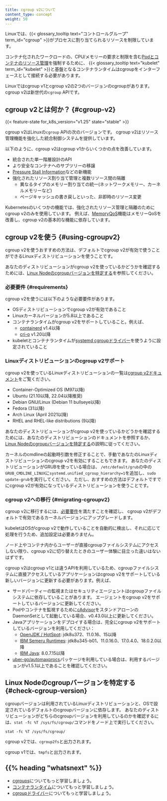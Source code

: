 ```yaml
---
title: cgroup v2について
content_type: concept
weight: 50
---
```


<!-- overview -->

Linuxでは、{{< glossary_tooltip text="コントロールグループ" term_id="cgroup" >}}がプロセスに割り当てられるリソースを制限しています。

コンテナ化されたワークロードの、CPU/メモリーの要求と制限を含む[Podとコンテナのリソース管理](/ja/docs/concepts/configuration/manage-resources-containers/)を強制するために、
{{< glossary_tooltip text="kubelet" term_id="kubelet" >}}と基盤となるコンテナランタイムはcgroupをインターフェースとして接続する必要があります。

Linuxではcgroup v1とcgroup v2の2つのバージョンのcgroupがあります。
cgroup v2は新世代の`cgroup` APIです。

<!-- body -->

## cgroup v2とは何か？ {#cgroup-v2}
{{< feature-state for_k8s_version="v1.25" state="stable" >}}

cgroup v2はLinuxの`cgroup` APIの次のバージョンです。
cgroup v2はリソース管理機能を強化した統合制御システムを提供しています。

以下のように、cgroup v2はcgroup v1からいくつかの点を改善しています。

- 統合された単一階層設計のAPI
- より安全なコンテナへのサブツリーの移譲
- [Pressure Stall Information](https://www.kernel.org/doc/html/latest/accounting/psi.html)などの新機能
- 強化されたリソース割り当て管理と複数リソース間の隔離
  - 異なるタイプのメモリー割り当ての統一(ネットワークメモリー、カーネルメモリーなど)
  - ページキャッシュの書き戻しといった、非即時のリソース変更

Kubernetesのいくつかの機能では、強化されたリソース管理と隔離のためにcgroup v2のみを使用しています。
例えば、[MemoryQoS](/ja/blog/2021/11/26/qos-memory-resources/)機能はメモリーQoSを改善し、cgroup v2の基本的な機能に依存しています。

## cgroup v2を使う {#using-cgroupv2}

cgroup v2を使うおすすめの方法は、デフォルトでcgroup v2が有効で使うことができるLinuxディストリビューションを使うことです。

あなたのディストリビューションがcgroup v2を使っているかどうかを確認するためには、[Linux Nodeのcgroupバージョンを特定する](#check-cgroup-version)を参照してください。

### 必要要件 {#requirements}

cgroup v2を使うには以下のような必要要件があります。

* OSディストリビューションでcgroup v2が有効であること
* Linuxカーネルバージョンが5.8以上であること
* コンテナランタイムがcgroup v2をサポートしていること。例えば、
  * [containerd](https://containerd.io/) v1.4以降
  * [cri-o](https://cri-o.io/) v1.20以降
* kubeletとコンテナランタイムが[systemd cgroupドライバー](/ja/docs/setup/production-environment/container-runtimes#systemd-cgroup-driver)を使うように設定されていること

### Linuxディストリビューションのcgroup v2サポート

cgroup v2を使っているLinuxディストリビューションの一覧は[cgroup v2ドキュメント](https://github.com/opencontainers/runc/blob/main/docs/cgroup-v2.md)をご覧ください。

<!-- 一覧は https://github.com/opencontainers/runc/blob/main/docs/cgroup-v2.md と同期してください -->
* Container-Optimized OS (M97以降)
* Ubuntu (21.10以降, 22.04以降推奨)
* Debian GNU/Linux (Debian 11 bullseye以降)
* Fedora (31以降)
* Arch Linux (April 2021以降)
* RHEL and RHEL-like distributions (9以降)

あなたのディストリビューションがcgroup v2を使っているかどうかを確認するためには、あなたのディストリビューションのドキュメントを参照するか、[Linux Nodeのcgroupバージョンを特定する](#check-cgroup-version)の説明に従ってください。

カーネルのcmdlineの起動時引数を修正することで、手動であなたのLinuxディストリビューションのcgroup v2を有効にすることもできます。
あなたのディストリビューションがGRUBを使っている場合は、
`/etc/default/grub`の中の`GRUB_CMDLINE_LINUX`に`systemd.unified_cgroup_hierarchy=1`を追加し、`sudo update-grub`を実行してください。
ただし、おすすめの方法はデフォルトですでにcgroup v2が有効になっているディストリビューションを使うことです。

### cgroup v2への移行 {#migrating-cgroupv2}

cgroup v2に移行するには、[必要要件](#requirements)を満たすことを確認し、
cgroup v2がデフォルトで有効であるカーネルバージョンにアップグレードします。

kubeletはOSがcgroup v2で動作していることを自動的に検出し、それに応じて処理を行うため、追加設定は必要ありません。

ノード上やコンテナ内からユーザーが直接cgroupファイルシステムにアクセスしない限り、cgroup v2に切り替えたときのユーザー体験に目立った違いはないはずです。

cgroup v2はcgroup v1とは違うAPIを利用しているため、cgroupファイルシステムに直接アクセスしているアプリケーションはcgroup v2をサポートしている新しいバージョンに更新する必要があります。例えば、

* サードパーティーの監視またはセキュリティエージェントはcgroupファイルシステムに依存していることがあります。
 エージェントをcgroup v2をサポートしているバージョンに更新してください。
* Podやコンテナを監視するために[cAdvisor](https://github.com/google/cadvisor)をスタンドアローンのDaemonSetとして起動している場合、v0.43.0以上に更新してください。
* Javaアプリケーションをデプロイする場合は、完全にcgroup v2をサポートしているバージョンを利用してください：
    * [OpenJDK / HotSpot](https://bugs.openjdk.org/browse/JDK-8230305): jdk8u372、11.0.16、15以降
    * [IBM Semeru Runtimes](https://www.eclipse.org/openj9/docs/version0.33/#control-groups-v2-support): jdk8u345-b01、11.0.16.0、17.0.4.0、18.0.2.0以降
    * [IBM Java](https://www.ibm.com/docs/en/sdk-java-technology/8?topic=new-service-refresh-7#whatsnew_sr7__fp15): 8.0.7.15以降
* [uber-go/automaxprocs](https://github.com/uber-go/automaxprocs)パッケージを利用している場合は、利用するバージョンがv1.5.1以上であることを確認してください。

## Linux Nodeのcgroupバージョンを特定する {#check-cgroup-version}

cgroupバージョンは利用されているLinuxディストリビューションと、OSで設定されているデフォルトのcgroupバージョンに依存します。
あなたのディストリビューションがどちらのcgroupバージョンを利用しているのかを確認するには、`stat -fc %T /sys/fs/cgroup/`コマンドをノード上で実行してください。

```shell
stat -fc %T /sys/fs/cgroup/
```

cgroup v2では、`cgroup2fs`と出力されます。

cgroup v1では、`tmpfs`と出力されます。

## {{% heading "whatsnext" %}}

- [cgroups](https://man7.org/linux/man-pages/man7/cgroups.7.html)についてもっと学習しましょう。
- [コンテナランタイム](/ja/docs/concepts/architecture/cri)についてもっと学習しましょう。
- [cgroupドライバー](/ja/docs/setup/production-environment/container-runtimes#cgroup-drivers)についてもっと学習しましょう。
